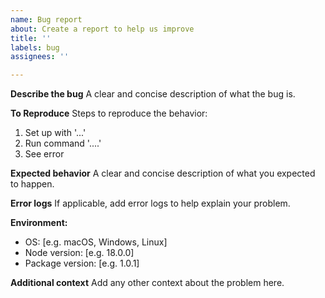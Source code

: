 ```yaml
---
name: Bug report
about: Create a report to help us improve
title: ''
labels: bug
assignees: ''

---
```


**Describe the bug**
A clear and concise description of what the bug is.

**To Reproduce**
Steps to reproduce the behavior:
1. Set up with '...'
2. Run command '....'
3. See error

**Expected behavior**
A clear and concise description of what you expected to happen.

**Error logs**
If applicable, add error logs to help explain your problem.

**Environment:**
 - OS: [e.g. macOS, Windows, Linux]
 - Node version: [e.g. 18.0.0]
 - Package version: [e.g. 1.0.1]

**Additional context**
Add any other context about the problem here.